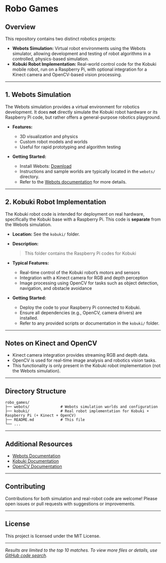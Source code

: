 # Robo Games

## Overview

This repository contains two distinct robotics projects:

- **Webots Simulation:** Virtual robot environments using the Webots simulator, allowing development and testing of robot algorithms in a controlled, physics-based simulation.
- **Kobuki Robot Implementation:** Real-world control code for the Kobuki mobile robot, run on a Raspberry Pi, with optional integration for a Kinect camera and OpenCV-based vision processing.

---

## 1. Webots Simulation

The Webots simulation provides a virtual environment for robotics development. It does **not** directly simulate the Kobuki robot hardware or its Raspberry Pi code, but rather offers a general-purpose robotics playground.

- **Features:**
  - 3D visualization and physics
  - Custom robot models and worlds
  - Useful for rapid prototyping and algorithm testing

- **Getting Started:**
  - Install Webots: [Download](https://cyberbotics.com/#download)
  - Instructions and sample worlds are typically located in the `webots/` directory.
  - Refer to the [Webots documentation](https://cyberbotics.com/doc/guide/index) for more details.

---

## 2. Kobuki Robot Implementation

The Kobuki robot code is intended for deployment on real hardware, specifically the Kobuki base with a Raspberry Pi. This code is **separate** from the Webots simulation.

- **Location:** See the `kobuki/` folder.
- **Description:**  
  > This folder contains the Raspberry Pi codes for Kobuki

- **Typical Features:**
  - Real-time control of the Kobuki robot’s motors and sensors
  - Integration with a Kinect camera for RGB and depth perception
  - Image processing using OpenCV for tasks such as object detection, navigation, and obstacle avoidance

- **Getting Started:**
  - Deploy the code to your Raspberry Pi connected to Kobuki.
  - Ensure all dependencies (e.g., OpenCV, camera drivers) are installed.
  - Refer to any provided scripts or documentation in the `kobuki/` folder.

---

## Notes on Kinect and OpenCV

- Kinect camera integration provides streaming RGB and depth data.
- OpenCV is used for real-time image analysis and robotics vision tasks.
- This functionality is only present in the Kobuki robot implementation (not the Webots simulation).

---

## Directory Structure

```
robo_games/
├── webots/              # Webots simulation worlds and configuration
├── kobuki/              # Real robot implementation for Kobuki + Raspberry Pi (+ Kinect + OpenCV)
├── README.md            # This file
└── ...
```

---

## Additional Resources

- [Webots Documentation](https://cyberbotics.com/doc/guide/index)
- [Kobuki Documentation]([http://kobuki.yujinrobot.com](https://kobuki.readthedocs.io/_/downloads/en/stable/pdf/))
- [OpenCV Documentation](https://opencv.org/)

---

## Contributing

Contributions for both simulation and real-robot code are welcome! Please open issues or pull requests with suggestions or improvements.

---

## License

This project is licensed under the MIT License.

---

_Results are limited to the top 10 matches. To view more files or details, use [GitHub code search](https://github.com/Platinum-Saber/robo_games/search)._
